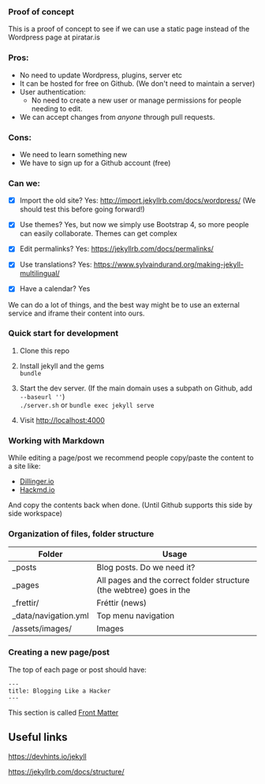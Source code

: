 ### Proof of concept

This is a proof of concept to see if we can use a static page instead of the Wordpress page at piratar.is

### Pros:
* No need to update Wordpress, plugins, server etc
* It can be hosted for free on Github. (We don't need to maintain a server)
* User authentication: 
  * No need to create a new user or manage permissions for people needing to edit.
* We can accept changes from *anyone* through pull requests.

### Cons:
* We need to learn something new
* We have to sign up for a Github account (free)


### Can we:
- [x] Import the old site? Yes: http://import.jekyllrb.com/docs/wordpress/ (We should test this before going forward!)
- [x] Use themes? Yes, but now we simply use Bootstrap 4, so more people can easily collaborate. Themes can get complex
- [x] Edit permalinks? Yes: https://jekyllrb.com/docs/permalinks/
- [x] Use translations? Yes: https://www.sylvaindurand.org/making-jekyll-multilingual/
- [x] Have a calendar? Yes


We can do a lot of things, and the best way might be to use an external service and iframe their content into ours.


### Quick start for development
1. Clone this repo

1. Install jekyll and the gems  
`bundle`

1. Start the dev server. (If the main domain uses a subpath on Github, add `--baseurl ''`)  
`./server.sh` or `bundle exec jekyll serve`

1. Visit [http://localhost:4000](http://localhost:4000)

### Working with Markdown

While editing a page/post we recommend people copy/paste the content to a site like:

* [Dillinger.io](https://dillinger.io/)
* [Hackmd.io](https://hackmd.io/)

And copy the contents back when done. (Until Github supports this side by side workspace)


### Organization of files, folder structure

Folder | Usage
------ | ------
\_posts         | Blog posts. Do we need it?
\_pages         | All pages and the correct folder structure (the webtree) goes in the
\_frettir/      | Fréttir (news)
\_data/navigation.yml | Top menu navigation
/assets/images/ | Images


### Creating a new page/post

The top of each page or post should have:

```
---
title: Blogging Like a Hacker
---
```

This section is called [Front Matter](https://jekyllrb.com/docs/frontmatter/)


## Useful links

https://devhints.io/jekyll

https://jekyllrb.com/docs/structure/
